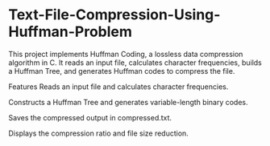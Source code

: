 # Text-File-Compression-Using-Huffman-Problem
This project implements Huffman Coding, a lossless data compression algorithm in C. It reads an input file, calculates character frequencies, builds a Huffman Tree, and generates Huffman codes to compress the file.

Features
Reads an input file and calculates character frequencies.

Constructs a Huffman Tree and generates variable-length binary codes.

Saves the compressed output in compressed.txt.

Displays the compression ratio and file size reduction.
